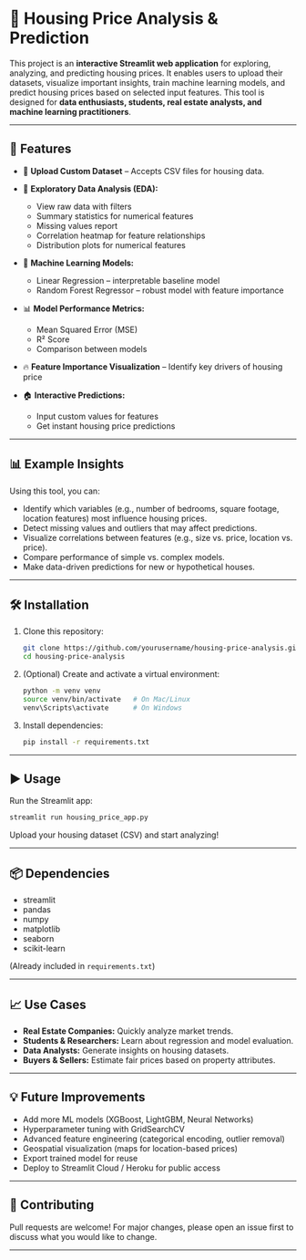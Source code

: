
# 🏡 Housing Price Analysis & Prediction

This project is an **interactive Streamlit web application** for exploring, analyzing, and predicting housing prices. It enables users to upload their datasets, visualize important insights, train machine learning models, and predict housing prices based on selected input features. This tool is designed for **data enthusiasts, students, real estate analysts, and machine learning practitioners**.

---

## 🚀 Features

* 📂 **Upload Custom Dataset** – Accepts CSV files for housing data.
* 🔎 **Exploratory Data Analysis (EDA):**

  * View raw data with filters
  * Summary statistics for numerical features
  * Missing values report
  * Correlation heatmap for feature relationships
  * Distribution plots for numerical features
* 🤖 **Machine Learning Models:**

  * Linear Regression – interpretable baseline model
  * Random Forest Regressor – robust model with feature importance
* 📊 **Model Performance Metrics:**

  * Mean Squared Error (MSE)
  * R² Score
  * Comparison between models
* 🔥 **Feature Importance Visualization** – Identify key drivers of housing price
* 🏠 **Interactive Predictions:**

  * Input custom values for features
  * Get instant housing price predictions

---

## 📊 Example Insights

Using this tool, you can:

* Identify which variables (e.g., number of bedrooms, square footage, location features) most influence housing prices.
* Detect missing values and outliers that may affect predictions.
* Visualize correlations between features (e.g., size vs. price, location vs. price).
* Compare performance of simple vs. complex models.
* Make data-driven predictions for new or hypothetical houses.

---

## 🛠️ Installation

1. Clone this repository:

   ```bash
   git clone https://github.com/yourusername/housing-price-analysis.git
   cd housing-price-analysis
   ```

2. (Optional) Create and activate a virtual environment:

   ```bash
   python -m venv venv
   source venv/bin/activate   # On Mac/Linux
   venv\Scripts\activate      # On Windows
   ```

3. Install dependencies:

   ```bash
   pip install -r requirements.txt
   ```

---

## ▶️ Usage

Run the Streamlit app:

```bash
streamlit run housing_price_app.py
```

Upload your housing dataset (CSV) and start analyzing!


---

## 📦 Dependencies

* streamlit
* pandas
* numpy
* matplotlib
* seaborn
* scikit-learn

(Already included in `requirements.txt`)

---

## 📈 Use Cases

* **Real Estate Companies:** Quickly analyze market trends.
* **Students & Researchers:** Learn about regression and model evaluation.
* **Data Analysts:** Generate insights on housing datasets.
* **Buyers & Sellers:** Estimate fair prices based on property attributes.

---

## 💡 Future Improvements

* Add more ML models (XGBoost, LightGBM, Neural Networks)
* Hyperparameter tuning with GridSearchCV
* Advanced feature engineering (categorical encoding, outlier removal)
* Geospatial visualization (maps for location-based prices)
* Export trained model for reuse
* Deploy to Streamlit Cloud / Heroku for public access

---

## 🤝 Contributing

Pull requests are welcome! For major changes, please open an issue first to discuss what you would like to change.

---
